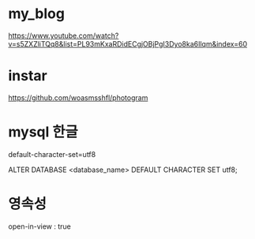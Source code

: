 # my_blog
https://www.youtube.com/watch?v=s5ZXZliTQq8&list=PL93mKxaRDidECgjOBjPgI3Dyo8ka6Ilqm&index=60

# instar
https://github.com/woasmsshfl/photogram


# mysql 한글
default-character-set=utf8

ALTER DATABASE <database_name> DEFAULT CHARACTER SET utf8;


# 영속성
open-in-view : true
